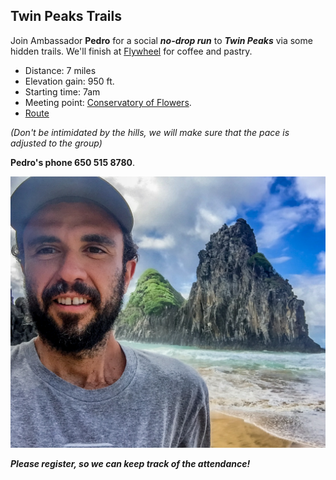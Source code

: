 
## Twin Peaks Trails
Join Ambassador **Pedro** for a social ***no-drop run*** to ***Twin Peaks*** via some hidden trails. We'll finish at [Flywheel](https://www.google.com/maps/place/Flywheel+Coffee+Roasters/@37.7696943,-122.4556823,17z/data=!3m1!4b1!4m5!3m4!1s0x808587df6abda975:0xda8563a883685178!8m2!3d37.7696901!4d-122.4534936) for coffee and pastry. 

* Distance: 7 miles
* Elevation gain: 950 ft.
* Starting time: 7am 
* Meeting point: [Conservatory of Flowers](https://www.google.com/maps/place/Conservatory+of+Flowers/@37.7726187,-122.4602558,15z/data=!4m2!3m1!1s0x0:0x4cfc5cb588e07c1f?sa=X&ved=2ahUKEwib5N77ioX8AhUoRTABHeXHBvQQ_BJ6BQiSARAI). 
* [Route](https://www.strava.com/routes/3039425934546460336)

*(Don't be intimidated by the hills, we will make sure that the pace is adjusted to the group)*

**Pedro's phone 650 515 8780**.

<img src="https://raw.githubusercontent.com/pinheirochagas/ggtc/master/assets/a-team_pedro.jpg" width="800" class="center">

***Please register, so we can keep track of the attendance!*** 